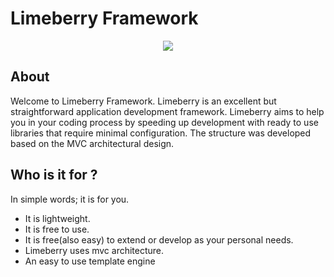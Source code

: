 
# Limeberry Framework
<p align="center">
  <img src="https://github.com/limeberry/limeberry-framework/blob/master/application/template/img/limeberry.logo.png?raw=true" />
</p>

## About
Welcome to Limeberry Framework. Limeberry is an excellent but straightforward application development framework. Limeberry aims to help you in your coding process by speeding up development with ready to use libraries that require minimal configuration. The structure was developed based on the MVC architectural design.

## Who is it for ?<br>
In simple words; it is for you. <br>
<ul>
  <li>It is lightweight.</li>
  <li>It is free to use.</li>
  <li>It is free(also easy) to extend or develop as your personal needs.</li>
  <li>Limeberry uses mvc architecture.</li>
  <li>An easy to use template engine</li>
</ul>







